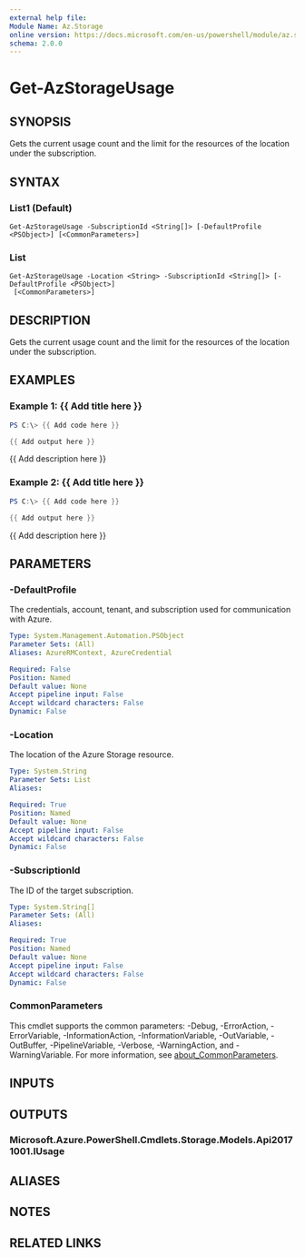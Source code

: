 ```yaml
---
external help file:
Module Name: Az.Storage
online version: https://docs.microsoft.com/en-us/powershell/module/az.storage/get-azstorageusage
schema: 2.0.0
---
```


# Get-AzStorageUsage

## SYNOPSIS
Gets the current usage count and the limit for the resources of the location under the subscription.

## SYNTAX

### List1 (Default)
```
Get-AzStorageUsage -SubscriptionId <String[]> [-DefaultProfile <PSObject>] [<CommonParameters>]
```

### List
```
Get-AzStorageUsage -Location <String> -SubscriptionId <String[]> [-DefaultProfile <PSObject>]
 [<CommonParameters>]
```

## DESCRIPTION
Gets the current usage count and the limit for the resources of the location under the subscription.

## EXAMPLES

### Example 1: {{ Add title here }}
```powershell
PS C:\> {{ Add code here }}

{{ Add output here }}
```

{{ Add description here }}

### Example 2: {{ Add title here }}
```powershell
PS C:\> {{ Add code here }}

{{ Add output here }}
```

{{ Add description here }}

## PARAMETERS

### -DefaultProfile
The credentials, account, tenant, and subscription used for communication with Azure.

```yaml
Type: System.Management.Automation.PSObject
Parameter Sets: (All)
Aliases: AzureRMContext, AzureCredential

Required: False
Position: Named
Default value: None
Accept pipeline input: False
Accept wildcard characters: False
Dynamic: False
```

### -Location
The location of the Azure Storage resource.

```yaml
Type: System.String
Parameter Sets: List
Aliases:

Required: True
Position: Named
Default value: None
Accept pipeline input: False
Accept wildcard characters: False
Dynamic: False
```

### -SubscriptionId
The ID of the target subscription.

```yaml
Type: System.String[]
Parameter Sets: (All)
Aliases:

Required: True
Position: Named
Default value: None
Accept pipeline input: False
Accept wildcard characters: False
Dynamic: False
```

### CommonParameters
This cmdlet supports the common parameters: -Debug, -ErrorAction, -ErrorVariable, -InformationAction, -InformationVariable, -OutVariable, -OutBuffer, -PipelineVariable, -Verbose, -WarningAction, and -WarningVariable. For more information, see [about_CommonParameters](http://go.microsoft.com/fwlink/?LinkID=113216).

## INPUTS

## OUTPUTS

### Microsoft.Azure.PowerShell.Cmdlets.Storage.Models.Api20171001.IUsage

## ALIASES

## NOTES

## RELATED LINKS

